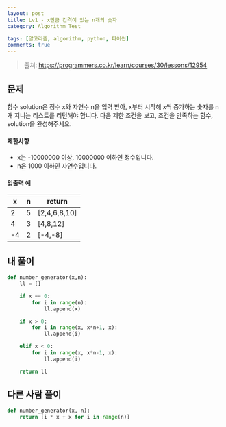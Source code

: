 ```yaml
---
layout: post
title: Lv1 - x만큼 간격이 있는 n개의 숫자
category: Algorithm Test

tags: [알고리즘, algorithm, python, 파이썬]
comments: true
---
```

> 출처: https://programmers.co.kr/learn/courses/30/lessons/12954

## 문제
함수 solution은 정수 x와 자연수 n을 입력 받아, x부터 시작해 x씩 증가하는 숫자를 n개 지니는 리스트를 리턴해야 합니다.
다음 제한 조건을 보고, 조건을 만족하는 함수, solution을 완성해주세요.


#### 제한사항
- x는 -10000000 이상, 10000000 이하인 정수입니다.
- n은 1000 이하인 자연수입니다.

#### 입출력 예

x | n | return
--- |---  |----
2 | 5  | [2,4,6,8,10]
4 | 3   | [4,8,12]
-4 | 2   | [-4,-8]

## 내 풀이
```python
def number_generator(x,n):
    ll = []

    if x == 0:
        for i in range(n):
            ll.append(x)

    if x > 0:
        for i in range(x, x*n+1, x):
            ll.append(i)

    elif x < 0:
        for i in range(x, x*n-1, x):
            ll.append(i)

    return ll
```

## 다른 사람 풀이
```python
def number_generator(x, n):
    return [i * x + x for i in range(n)]
```
